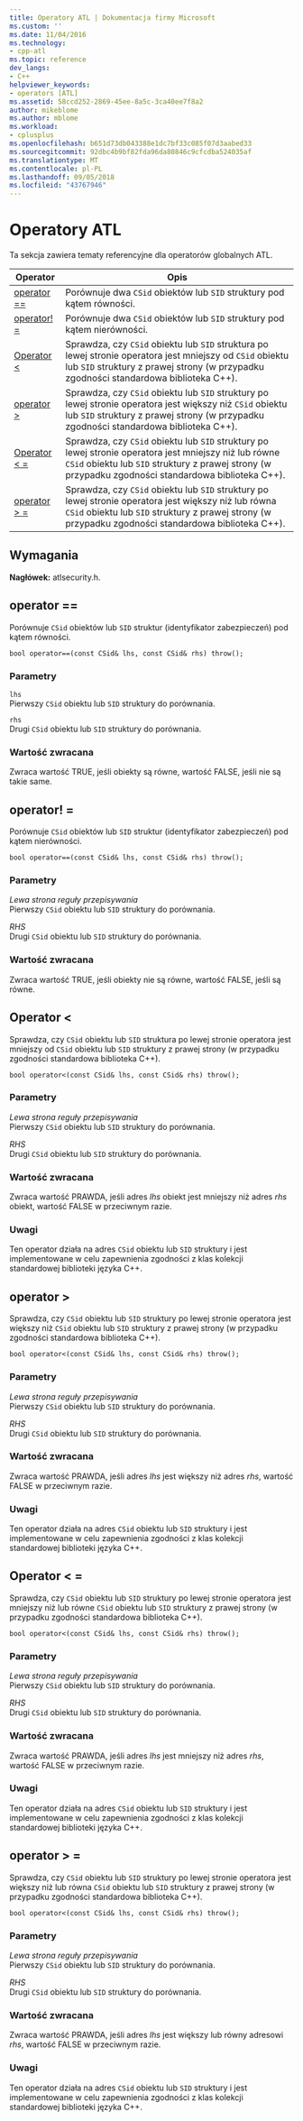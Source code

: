 ```yaml
---
title: Operatory ATL | Dokumentacja firmy Microsoft
ms.custom: ''
ms.date: 11/04/2016
ms.technology:
- cpp-atl
ms.topic: reference
dev_langs:
- C++
helpviewer_keywords:
- operators [ATL]
ms.assetid: 58ccd252-2869-45ee-8a5c-3ca40ee7f8a2
author: mikeblome
ms.author: mblome
ms.workload:
- cplusplus
ms.openlocfilehash: b651d73db043388e1dc7bf33c085f07d3aabed33
ms.sourcegitcommit: 92dbc4b9bf82fda96da80846c9cfcdba524035af
ms.translationtype: MT
ms.contentlocale: pl-PL
ms.lasthandoff: 09/05/2018
ms.locfileid: "43767946"
---
```

# <a name="atl-operators"></a>Operatory ATL

Ta sekcja zawiera tematy referencyjne dla operatorów globalnych ATL.

|Operator|Opis|
|--------------|-----------------|
|[operator ==](#operator_eq_eq)|Porównuje dwa `CSid` obiektów lub `SID` struktury pod kątem równości.|
|[operator! =](#operator_neq)|Porównuje dwa `CSid` obiektów lub `SID` struktury pod kątem nierówności.|
|[Operator <](#operator_lt)|Sprawdza, czy `CSid` obiektu lub `SID` struktura po lewej stronie operatora jest mniejszy od `CSid` obiektu lub `SID` struktury z prawej strony (w przypadku zgodności standardowa biblioteka C++).|
|[operator >](#operator_gt)|Sprawdza, czy `CSid` obiektu lub `SID` struktury po lewej stronie operatora jest większy niż `CSid` obiektu lub `SID` struktury z prawej strony (w przypadku zgodności standardowa biblioteka C++).|
|[Operator < =](#operator_lt__eq)|Sprawdza, czy `CSid` obiektu lub `SID` struktury po lewej stronie operatora jest mniejszy niż lub równe `CSid` obiektu lub `SID` struktury z prawej strony (w przypadku zgodności standardowa biblioteka C++).|
|[operator > =](#operator_gt__eq)|Sprawdza, czy `CSid` obiektu lub `SID` struktury po lewej stronie operatora jest większy niż lub równa `CSid` obiektu lub `SID` struktury z prawej strony (w przypadku zgodności standardowa biblioteka C++).|

## <a name="requirements"></a>Wymagania

**Nagłówek:** atlsecurity.h.

##  <a name="operator_eq_eq"></a>  operator ==

Porównuje `CSid` obiektów lub `SID` struktur (identyfikator zabezpieczeń) pod kątem równości.

```   
bool operator==(const CSid& lhs, const CSid& rhs) throw(); 
```

### <a name="parameters"></a>Parametry

`lhs`  
Pierwszy `CSid` obiektu lub `SID` struktury do porównania.

`rhs`  
Drugi `CSid` obiektu lub `SID` struktury do porównania.

### <a name="return-value"></a>Wartość zwracana

Zwraca wartość TRUE, jeśli obiekty są równe, wartość FALSE, jeśli nie są takie same.

##  <a name="operator_neq"></a>  operator! =

Porównuje `CSid` obiektów lub `SID` struktur (identyfikator zabezpieczeń) pod kątem nierówności.

```   
bool operator==(const CSid& lhs, const CSid& rhs) throw(); 
```

### <a name="parameters"></a>Parametry

*Lewa strona reguły przepisywania*  
Pierwszy `CSid` obiektu lub `SID` struktury do porównania.

*RHS*  
Drugi `CSid` obiektu lub `SID` struktury do porównania.

### <a name="return-value"></a>Wartość zwracana

Zwraca wartość TRUE, jeśli obiekty nie są równe, wartość FALSE, jeśli są równe.

##  <a name="operator_lt"></a>  Operator <

Sprawdza, czy `CSid` obiektu lub `SID` struktura po lewej stronie operatora jest mniejszy od `CSid` obiektu lub `SID` struktury z prawej strony (w przypadku zgodności standardowa biblioteka C++).

```   
bool operator<(const CSid& lhs, const CSid& rhs) throw(); 
```

### <a name="parameters"></a>Parametry

*Lewa strona reguły przepisywania*  
Pierwszy `CSid` obiektu lub `SID` struktury do porównania.

*RHS*  
Drugi `CSid` obiektu lub `SID` struktury do porównania.

### <a name="return-value"></a>Wartość zwracana

Zwraca wartość PRAWDA, jeśli adres *lhs* obiekt jest mniejszy niż adres *rhs* obiekt, wartość FALSE w przeciwnym razie.

### <a name="remarks"></a>Uwagi

Ten operator działa na adres `CSid` obiektu lub `SID` struktury i jest implementowane w celu zapewnienia zgodności z klas kolekcji standardowej biblioteki języka C++.

##  <a name="operator_gt"></a>  operator >

Sprawdza, czy `CSid` obiektu lub `SID` struktury po lewej stronie operatora jest większy niż `CSid` obiektu lub `SID` struktury z prawej strony (w przypadku zgodności standardowa biblioteka C++).

```   
bool operator<(const CSid& lhs, const CSid& rhs) throw(); 
```

### <a name="parameters"></a>Parametry

*Lewa strona reguły przepisywania*  
Pierwszy `CSid` obiektu lub `SID` struktury do porównania.

*RHS*  
Drugi `CSid` obiektu lub `SID` struktury do porównania.

### <a name="return-value"></a>Wartość zwracana

Zwraca wartość PRAWDA, jeśli adres *lhs* jest większy niż adres *rhs*, wartość FALSE w przeciwnym razie.

### <a name="remarks"></a>Uwagi

Ten operator działa na adres `CSid` obiektu lub `SID` struktury i jest implementowane w celu zapewnienia zgodności z klas kolekcji standardowej biblioteki języka C++.

##  <a name="operator_lt__eq"></a>  Operator < =

Sprawdza, czy `CSid` obiektu lub `SID` struktury po lewej stronie operatora jest mniejszy niż lub równe `CSid` obiektu lub `SID` struktury z prawej strony (w przypadku zgodności standardowa biblioteka C++).

```   
bool operator<(const CSid& lhs, const CSid& rhs) throw(); 
```

### <a name="parameters"></a>Parametry

*Lewa strona reguły przepisywania*  
Pierwszy `CSid` obiektu lub `SID` struktury do porównania.

*RHS*  
Drugi `CSid` obiektu lub `SID` struktury do porównania.

### <a name="return-value"></a>Wartość zwracana

Zwraca wartość PRAWDA, jeśli adres *lhs* jest mniejszy niż adres *rhs*, wartość FALSE w przeciwnym razie.

### <a name="remarks"></a>Uwagi

Ten operator działa na adres `CSid` obiektu lub `SID` struktury i jest implementowane w celu zapewnienia zgodności z klas kolekcji standardowej biblioteki języka C++.

##  <a name="operator_gt__eq"></a>  operator > =

Sprawdza, czy `CSid` obiektu lub `SID` struktury po lewej stronie operatora jest większy niż lub równa `CSid` obiektu lub `SID` struktury z prawej strony (w przypadku zgodności standardowa biblioteka C++).

```   
bool operator<(const CSid& lhs, const CSid& rhs) throw(); 
```

### <a name="parameters"></a>Parametry

*Lewa strona reguły przepisywania*  
Pierwszy `CSid` obiektu lub `SID` struktury do porównania.

*RHS*  
Drugi `CSid` obiektu lub `SID` struktury do porównania.

### <a name="return-value"></a>Wartość zwracana

Zwraca wartość PRAWDA, jeśli adres *lhs* jest większy lub równy adresowi *rhs*, wartość FALSE w przeciwnym razie.

### <a name="remarks"></a>Uwagi

Ten operator działa na adres `CSid` obiektu lub `SID` struktury i jest implementowane w celu zapewnienia zgodności z klas kolekcji standardowej biblioteki języka C++.

